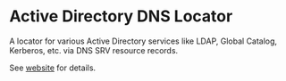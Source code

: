 # Active Directory DNS Locator
A locator for various Active Directory services like LDAP, Global Catalog, Kerberos, etc. via DNS SRV resource records.

See [website](https://michael-o.github.io/activedirectory-dns-locator/) for details.
